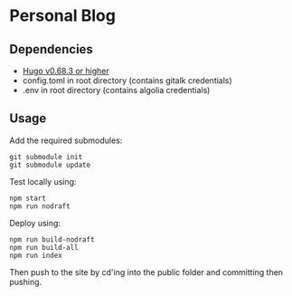 # Personal Blog

## Dependencies

- [Hugo v0.68.3 or higher](https://gohugo.io/getting-started/installing/)
- config.toml in root directory (contains gitalk credentials)
- .env in root directory (contains algolia credentials)

## Usage

Add the required submodules:

```
git submodule init
git submodule update
```

Test locally using:

```
npm start
npm run nodraft
```

Deploy using:

```
npm run build-nodraft
npm run build-all
npm run index
```

Then push to the site by cd'ing into the public folder and committing then pushing.
